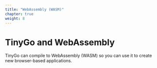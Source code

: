 ```yaml
---
title: "WebAssembly (WASM)"
chapter: true
weight: 8
---
```


# TinyGo and WebAssembly

TinyGo can compile to WebAssembly (WASM) so you can use it to create new browser-based applications.

